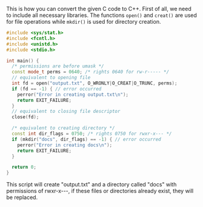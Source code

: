 This is how you can convert the given C code to C++. First of all, we need to include all necessary libraries. The functions `open()` and `creat()` are used for file operations while `mkdir()` is used for directory creation.

```cpp
#include <sys/stat.h>
#include <fcntl.h>
#include <unistd.h>
#include <stdio.h>

int main() {
  /* permissions are before umask */
  const mode_t perms = 0640; /* rights 0640 for rw-r----- */
  // equivalent to opening file
  int fd = open("output.txt", O_WRONLY|O_CREAT|O_TRUNC, perms);
  if (fd == -1) { // error occurred
    perror("Error in creating output.txt\n");
    return EXIT_FAILURE;
  }
  // equivalent to closing file descriptor
  close(fd);

  /* equivalent to creating directory */ 
  const int dir_flags = 0750; /* rights 0750 for rwxr-x--- */
  if (mkdir("docs", dir_flags) == -1) { // error occurred
    perror("Error in creating docs\n");
    return EXIT_FAILURE;
  }

  return 0;
}
```
This script will create "output.txt" and a directory called "docs" with permissions of rwxr-x---, if these files or directories already exist, they will be replaced.

